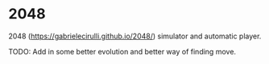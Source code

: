 # 2048
2048 (https://gabrielecirulli.github.io/2048/) simulator and automatic player.

TODO: Add in some better evolution and better way of finding move.
